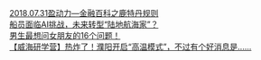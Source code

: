   
[2018.07.31盈动力—金融百科之鹿特丹规则](http://www.dianyue.me/archives/531/u1tlyp3wcmrefk9i/)  
[船员面临AI挑战，未来转型“陆地航海家”？](http://www.dianyue.me/archives/178/qb8k81l3jt8vx5mb/)  
[男生最想问女朋友的16个问题！](http://www.dianyue.me/archives/885/rsuk3ih3rqh7f5lo/)  
[【威海研学营】热炸了！濮阳开启“高温模式”，不过有个好消息是......](http://www.dianyue.me/archives/067/pf3vcmfvtmqpkx6p/)